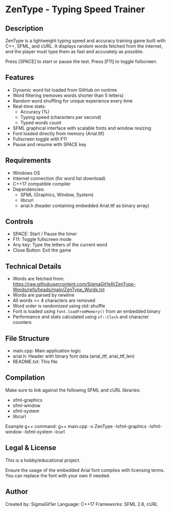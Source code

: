 ZenType - Typing Speed Trainer
==============================

Description
-----------
ZenType is a lightweight typing speed and accuracy training game built with C++, SFML, and cURL.
It displays random words fetched from the internet, and the player must type them as fast and
accurately as possible.

Press [SPACE] to start or pause the test. Press [F11] to toggle fullscreen.

Features
--------
- Dynamic word list loaded from GitHub on runtime
- Word filtering (removes words shorter than 5 letters)
- Random word shuffling for unique experience every time
- Real-time stats:
  - Accuracy (%)
  - Typing speed (characters per second)
  - Typed words count
- SFML graphical interface with scalable fonts and window resizing
- Font loaded directly from memory (Arial.ttf)
- Fullscreen toggle with F11
- Pause and resume with SPACE key

Requirements
------------
- Windows OS
- Internet connection (for word list download)
- C++17 compatible compiler
- Dependencies:
  - SFML (Graphics, Window, System)
  - libcurl
  - arial.h (header containing embedded Arial.ttf as binary array)

Controls
--------
- SPACE: Start / Pause the timer
- F11: Toggle fullscreen mode
- Any key: Type the letters of the current word
- Close Button: Exit the game

Technical Details
-----------------
- Words are fetched from:
  https://raw.githubusercontent.com/SigmaGit1eR/ZenType-Words/refs/heads/main/ZenType_Words.txt
- Words are parsed by newline
- All words <= 4 characters are removed
- Word order is randomized using std::shuffle
- Font is loaded using `font.loadFromMemory()` from an embedded binary
- Performance and stats calculated using `sf::Clock` and character counters

File Structure
--------------
- main.cpp: Main application logic
- arial.h: Header with binary font data (arial_ttf, arial_ttf_len)
- README.txt: This file

Compilation
-----------
Make sure to link against the following SFML and cURL libraries:
- sfml-graphics
- sfml-window
- sfml-system
- libcurl

Example g++ command:
g++ main.cpp -o ZenType -lsfml-graphics -lsfml-window -lsfml-system -lcurl

Legal & License
---------------
This is a hobby/educational project.

Ensure the usage of the embedded Arial font complies with licensing terms. You can replace the font with your own if needed.

Author
------
Created by: SigmaGit1er
Language: C++17
Frameworks: SFML 2.6, cURL
